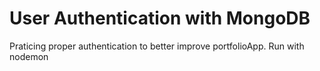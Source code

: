 # User Authentication with MongoDB
Praticing proper authentication to better improve portfolioApp.
Run with nodemon
